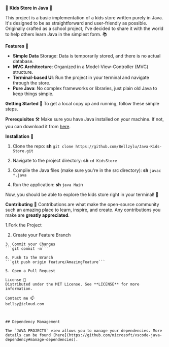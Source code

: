 🎈 **Kids Store in Java** 🎈

This project is a basic implementation of a kids store written purely in Java. It's designed to be as straightforward and user-friendly as possible. Originally crafted as a school project, I've decided to share it with the world to help others learn Java in the simplest form. 📚

**Features** 🎪

* **Simple Data** Storage: Data is temporarily stored, and there is no actual database.
* **MVC Architecture**: Organized in a Model-View-Controller (MVC) structure.
* **Terminal-based UI**: Run the project in your terminal and navigate through the store.
* **Pure Java**: No complex frameworks or libraries, just plain old Java to keep things simple.

**Getting Started** 🚀
To get a local copy up and running, follow these simple steps.

**Prerequisites** 🛠️
Make sure you have Java installed on your machine. If not, you can download it from [here](https://www.java.com/en/download/).

**Installation** 💾
1. Clone the repo:
**sh**
```git clone https://github.com/Bellzylu/Java-Kids-Store.git```

2. Navigate to the project directory:
**sh**
```cd KidsStore```

3. Compile the Java files (make sure you're in the src directory):
**sh**
```javac *.java```

4. Run the application:
**sh**
```java Mai```n

Now, you should be able to explore the kids store right in your terminal! 🚀 

**Contributing** 🤝
Contributions are what make the open-source community such an amazing place to learn, inspire, and create. Any contributions you make are **greatly appreciated**.

1.Fork the Project

2. Create your Feature Branch 
```git checkout -b feature/AmazingFeature**
3. Commit your Changes 
```git commit -m```

4. Push to the Branch 
```git push origin feature/AmazingFeature```

5. Open a Pull Request

License 📜
Distributed under the MIT License. See **LICENSE** for more information.

Contact me 📫
bellsy@icloud.com



## Dependency Management

The `JAVA PROJECTS` view allows you to manage your dependencies. More details can be found [here](https://github.com/microsoft/vscode-java-dependency#manage-dependencies).
